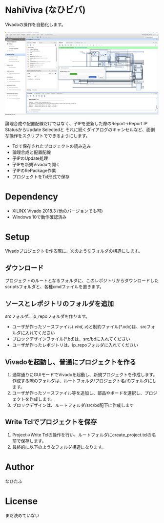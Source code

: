 # NahiViva (なひビバ)
Vivadoの操作を自動化します。

![フォルダの画像](https://github.com/tokuden/NahiViva/blob/images/nahiviva_1.png "サンプル")

論理合成や配置配線だけではなく、子IPを更新した際のReport->Report IP StatusからUpdate Selectedと
それに続くダイアログのキャンセルなど、面倒な操作をスクリプトでできるようにします。
- Tclで保存されたプロジェクトの読み込み
- 論理合成と配置配線
- 子IPのUpdate処理
- 子IPを新規Vivadoで開く
- 子IPのRePackage作業
- プロジェクトをTcl形式で保存

# Dependency
- XILINX Vivado 2018.3 (他のバージョンでも可)
- Windows 10で動作確認済み

# Setup
Vivadoプロジェクトを作る際に、次のようなフォルダの構造にします。

## ダウンロード
プロジェクトのルートとなるフォルダに、このレポジトリからダウンロードしたscriptsフォルダと、各種cmdファイルを置きます。

## ソースとレポジトリのフォルダを追加
srcフォルダ、ip_repoフォルダを作ります。

 - ユーザが作ったソースファイル(*.vhd,*.v)と制約ファイル(*.xdc)は、srcフォルダに入れてください
 - ブロックデザインファイル(*.bd)は、src/bdに入れてください
 - ユーザが作ったレポジトリは、ip_repoフォルダに入れてください

## Vivadoを起動し、普通にプロジェクトを作る
1. 通常通りにGUIモードでVivadoを起動し、新規プロジェクトを作成します。作成する際のフォルダは、ルートフォルダ/プロジェクト名/のフォルダにします。
1. ユーザが作ったソースファイル等を追加し、部品やボードを選択し、プロジェクトを作成します。
1. ブロックデザインは、ルートフォルダ/src/bd配下に作成します

## Write Tclでプロジェクトを保存
1. Project->Write Tclの操作を行い、ルートフォルダにcreate_project.tclの名前で保存します。
1. 最終的に以下のようなフォルダ構造になります。

# Author
なひたふ
# License
まだ決めていない
